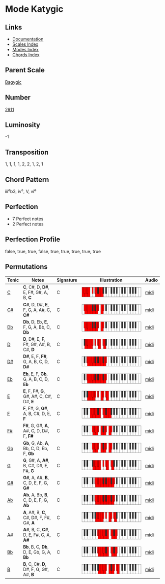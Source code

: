# Mode Katygic

## Links

- [Documentation](README.md)
- [Scales Index](Scales.md)
- [Modes Index](Modes.md)
- [Chords Index](Chords.md)

## Parent Scale

[Bagygic](ScaleBagygic.md)

## Number

[2911](https://ianring.com/musictheory/scales/2911)

## Luminosity

-1

## Transposition

1, 1, 1, 1, 2, 2, 1, 2, 1

## Chord Pattern

iii⁰b3, iv⁰, V, vi⁰

## Perfection

- 7 Perfect notes
- 2 Perfect notes

## Perfection Profile

false, true, true, false, true, true, true, true, true

## Permutations

| Tonic | Notes | Signature | Illustration | Audio |
|-------|-------|-----------|--------------|-------|
| [C](ModeCNaturalKatygic.md) | **C**, C#, D, **D#**, E, F#, G#, A, B, **C** | C | ![CNaturalKatygic](ModeCNaturalKatygic.png) | [midi](https://github.com/edipermadi/music/blob/main/docs/ModeCNaturalKatygic.mid?raw=true) |
| [C#](ModeCSharpKatygic.md) | **C#**, D, D#, **E**, F, G, A, A#, C, **C#** | C | ![CSharpKatygic](ModeCSharpKatygic.png) | [midi](https://github.com/edipermadi/music/blob/main/docs/ModeCSharpKatygic.mid?raw=true) |
| [Db](ModeDFlatKatygic.md) | **Db**, D, Eb, **E**, F, G, A, Bb, C, **Db** | C | ![DFlatKatygic](ModeDFlatKatygic.png) | [midi](https://github.com/edipermadi/music/blob/main/docs/ModeDFlatKatygic.mid?raw=true) |
| [D](ModeDNaturalKatygic.md) | **D**, D#, E, **F**, F#, G#, A#, B, C#, **D** | C | ![DNaturalKatygic](ModeDNaturalKatygic.png) | [midi](https://github.com/edipermadi/music/blob/main/docs/ModeDNaturalKatygic.mid?raw=true) |
| [D#](ModeDSharpKatygic.md) | **D#**, E, F, **F#**, G, A, B, C, D, **D#** | C | ![DSharpKatygic](ModeDSharpKatygic.png) | [midi](https://github.com/edipermadi/music/blob/main/docs/ModeDSharpKatygic.mid?raw=true) |
| [Eb](ModeEFlatKatygic.md) | **Eb**, E, F, **Gb**, G, A, B, C, D, **Eb** | C | ![EFlatKatygic](ModeEFlatKatygic.png) | [midi](https://github.com/edipermadi/music/blob/main/docs/ModeEFlatKatygic.mid?raw=true) |
| [E](ModeENaturalKatygic.md) | **E**, F, F#, **G**, G#, A#, C, C#, D#, **E** | C | ![ENaturalKatygic](ModeENaturalKatygic.png) | [midi](https://github.com/edipermadi/music/blob/main/docs/ModeENaturalKatygic.mid?raw=true) |
| [F](ModeFNaturalKatygic.md) | **F**, F#, G, **G#**, A, B, C#, D, E, **F** | C | ![FNaturalKatygic](ModeFNaturalKatygic.png) | [midi](https://github.com/edipermadi/music/blob/main/docs/ModeFNaturalKatygic.mid?raw=true) |
| [F#](ModeFSharpKatygic.md) | **F#**, G, G#, **A**, A#, C, D, D#, F, **F#** | C | ![FSharpKatygic](ModeFSharpKatygic.png) | [midi](https://github.com/edipermadi/music/blob/main/docs/ModeFSharpKatygic.mid?raw=true) |
| [Gb](ModeGFlatKatygic.md) | **Gb**, G, Ab, **A**, Bb, C, D, Eb, F, **Gb** | C | ![GFlatKatygic](ModeGFlatKatygic.png) | [midi](https://github.com/edipermadi/music/blob/main/docs/ModeGFlatKatygic.mid?raw=true) |
| [G](ModeGNaturalKatygic.md) | **G**, G#, A, **A#**, B, C#, D#, E, F#, **G** | C | ![GNaturalKatygic](ModeGNaturalKatygic.png) | [midi](https://github.com/edipermadi/music/blob/main/docs/ModeGNaturalKatygic.mid?raw=true) |
| [G#](ModeGSharpKatygic.md) | **G#**, A, A#, **B**, C, D, E, F, G, **G#** | C | ![GSharpKatygic](ModeGSharpKatygic.png) | [midi](https://github.com/edipermadi/music/blob/main/docs/ModeGSharpKatygic.mid?raw=true) |
| [Ab](ModeAFlatKatygic.md) | **Ab**, A, Bb, **B**, C, D, E, F, G, **Ab** | C | ![AFlatKatygic](ModeAFlatKatygic.png) | [midi](https://github.com/edipermadi/music/blob/main/docs/ModeAFlatKatygic.mid?raw=true) |
| [A](ModeANaturalKatygic.md) | **A**, A#, B, **C**, C#, D#, F, F#, G#, **A** | C | ![ANaturalKatygic](ModeANaturalKatygic.png) | [midi](https://github.com/edipermadi/music/blob/main/docs/ModeANaturalKatygic.mid?raw=true) |
| [A#](ModeASharpKatygic.md) | **A#**, B, C, **C#**, D, E, F#, G, A, **A#** | C | ![ASharpKatygic](ModeASharpKatygic.png) | [midi](https://github.com/edipermadi/music/blob/main/docs/ModeASharpKatygic.mid?raw=true) |
| [Bb](ModeBFlatKatygic.md) | **Bb**, B, C, **Db**, D, E, Gb, G, A, **Bb** | C | ![BFlatKatygic](ModeBFlatKatygic.png) | [midi](https://github.com/edipermadi/music/blob/main/docs/ModeBFlatKatygic.mid?raw=true) |
| [B](ModeBNaturalKatygic.md) | **B**, C, C#, **D**, D#, F, G, G#, A#, **B** | C | ![BNaturalKatygic](ModeBNaturalKatygic.png) | [midi](https://github.com/edipermadi/music/blob/main/docs/ModeBNaturalKatygic.mid?raw=true) |
